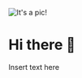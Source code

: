 ![It's a pic!](https://pbs.twimg.com/profile_banners/1059607103470395392/1598854114/1500x500)
# Hi there 👋

<!--
**atoleco/atoleco** is a ✨ _special_ ✨ repository because its `README.md` (this file) appears on your GitHub profile.

Here are some ideas to get you started:

- 🔭 I’m currently working on ...
- 🌱 I’m currently learning ...
- 👯 I’m looking to collaborate on ...
- 🤔 I’m looking for help with ...
- 💬 Ask me about ...
- 📫 How to reach me: ...
- 😄 Pronouns: ...
- ⚡ Fun fact: ...
-->
Insert text here
